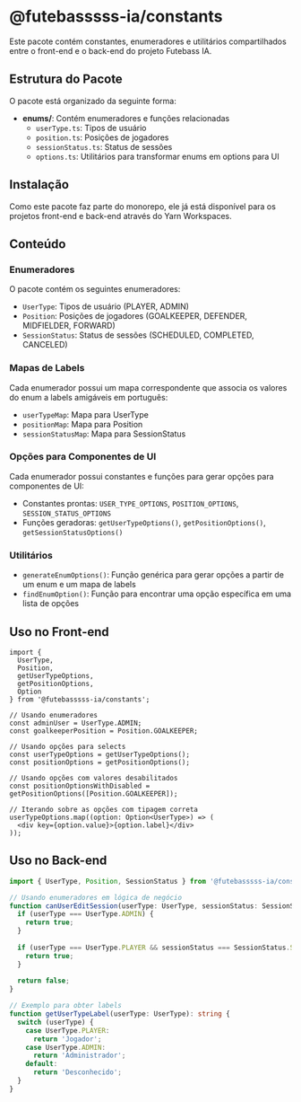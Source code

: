 # @futebasssss-ia/constants

Este pacote contém constantes, enumeradores e utilitários compartilhados entre o front-end e o back-end do projeto Futebass IA.

## Estrutura do Pacote

O pacote está organizado da seguinte forma:

- **enums/**: Contém enumeradores e funções relacionadas
  - `userType.ts`: Tipos de usuário
  - `position.ts`: Posições de jogadores
  - `sessionStatus.ts`: Status de sessões
  - `options.ts`: Utilitários para transformar enums em options para UI

## Instalação

Como este pacote faz parte do monorepo, ele já está disponível para os projetos front-end e back-end através do Yarn Workspaces.

## Conteúdo

### Enumeradores

O pacote contém os seguintes enumeradores:

- `UserType`: Tipos de usuário (PLAYER, ADMIN)
- `Position`: Posições de jogadores (GOALKEEPER, DEFENDER, MIDFIELDER, FORWARD)
- `SessionStatus`: Status de sessões (SCHEDULED, COMPLETED, CANCELED)

### Mapas de Labels

Cada enumerador possui um mapa correspondente que associa os valores do enum a labels amigáveis em português:

- `userTypeMap`: Mapa para UserType
- `positionMap`: Mapa para Position
- `sessionStatusMap`: Mapa para SessionStatus

### Opções para Componentes de UI

Cada enumerador possui constantes e funções para gerar opções para componentes de UI:

- Constantes prontas: `USER_TYPE_OPTIONS`, `POSITION_OPTIONS`, `SESSION_STATUS_OPTIONS`
- Funções geradoras: `getUserTypeOptions()`, `getPositionOptions()`, `getSessionStatusOptions()`

### Utilitários

- `generateEnumOptions()`: Função genérica para gerar opções a partir de um enum e um mapa de labels
- `findEnumOption()`: Função para encontrar uma opção específica em uma lista de opções

## Uso no Front-end

```tsx
import { 
  UserType, 
  Position,
  getUserTypeOptions,
  getPositionOptions,
  Option
} from '@futebasssss-ia/constants';

// Usando enumeradores
const adminUser = UserType.ADMIN;
const goalkeeperPosition = Position.GOALKEEPER;

// Usando opções para selects
const userTypeOptions = getUserTypeOptions();
const positionOptions = getPositionOptions();

// Usando opções com valores desabilitados
const positionOptionsWithDisabled = getPositionOptions([Position.GOALKEEPER]);

// Iterando sobre as opções com tipagem correta
userTypeOptions.map((option: Option<UserType>) => (
  <div key={option.value}>{option.label}</div>
));
```

## Uso no Back-end

```typescript
import { UserType, Position, SessionStatus } from '@futebasssss-ia/constants';

// Usando enumeradores em lógica de negócio
function canUserEditSession(userType: UserType, sessionStatus: SessionStatus): boolean {
  if (userType === UserType.ADMIN) {
    return true;
  }
  
  if (userType === UserType.PLAYER && sessionStatus === SessionStatus.SCHEDULED) {
    return true;
  }
  
  return false;
}

// Exemplo para obter labels
function getUserTypeLabel(userType: UserType): string {
  switch (userType) {
    case UserType.PLAYER:
      return 'Jogador';
    case UserType.ADMIN:
      return 'Administrador';
    default:
      return 'Desconhecido';
  }
}
``` 